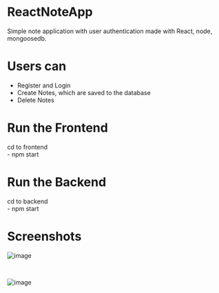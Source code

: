 # ReactNoteApp
Simple note application with user authentication made with React, node, mongoosedb.



<h1>Users can</h1>
<ul>
  <li>Register and Login</li>
  <li>Create Notes, which are saved to the database</li>
  <li>Delete Notes</li>  
</ul>


<h1> Run the Frontend </h1>
cd to frontend </br>
- npm start

<h1> Run the Backend </h1>
cd to backend </br>
- npm start

<h1>Screenshots</h1>

![image](https://user-images.githubusercontent.com/98666468/176958391-3c0a9344-88b7-4f60-bead-396c5dd46d5b.png)

</br>

![image](https://user-images.githubusercontent.com/98666468/176958429-bc54e56e-d304-4cba-9cc7-a228d4c9bc26.png)

